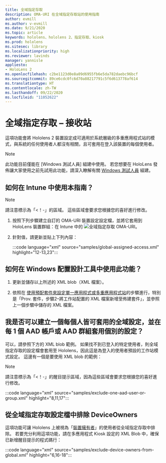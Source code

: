 ```yaml
---
title: 全域指定存取
description: OMA-URI 在全域指定存取站的使用指南
author: evmill
ms.author: v-evmill
ms.date: 9/21/2020
ms.topic: article
keywords: hololens、hololens 2、指定存取、kiosk
ms.prod: hololens
ms.sitesec: library
ms.localizationpriority: high
ms.reviewer: lavinds
manager: yannisle
appliesto:
- HoloLens 2
ms.openlocfilehash: c2be1123d0e8a09d6955fb6e5da782daebc96bcf
ms.sourcegitcommit: 89ce6cdc0fc6d70a88217791c5f6d613778af614
ms.translationtype: HT
ms.contentlocale: zh-TW
ms.lasthandoff: 09/22/2020
ms.locfileid: "11052622"
---
```

# 全域指定存取 – 接收站

這項功能會將 Hololens 2 裝置設定成可適用於系統層級的多重應用程式站的模式，與系統的任何使用者人都沒有相關，且可套用在登入該裝置的每個使用者。 

> [!NOTE]
> 此功能目前僅能在 [Windows 測試人員] 組建中使用。 若您想要在 HoloLens 發佈讓大家使用之前先試用此功能，請深入瞭解有關 [Windows 測試人員](hololens-insider.md) 組建。
 
## 如何在 Intune 中使用本指南？ 

> [!NOTE]
> 請注意標示為「<！-」的區域。 這些區域會要求您根據您的喜好進行修改。 

1.  按照下列步驟建立自訂的 OMA-URI 裝置設定設定檔，並將它套用到 HoloLens 裝置群組：在 Intune 中的 ![全域指定存取 OMA-URI。](images/global-assigned-access-omauri.png)

2.  針對值，請更新並貼上下列內容： 

    :::code language="xml" source="samples/global-assigned-access.xml" highlight="12-13,23":::

## 如何在 Windows 配置設計工具中使用此功能？ 
 
1.  更新並儲存以上所述的 XML blob（XML 檔案）。 

2.  依照在 [使用預配套件來設定單一應用程式或多重應用程式站](https://docs.microsoft.com/hololens/hololens-kiosk#use-a-provisioning-package-to-set-up-a-single-app-or-multi-app-kiosk)的步驟進行，特別是「Prov. 套件，步驟2–將工作站配置的 XML 檔案新增至佈建套件」，並參照上一個步驟中儲存的 XML 檔案。 

## 我是否可以建立一個每個人皆可套用的全域設定，並在每 1 個 AAD 帳戶或 AAD 群組套用個別的設定？ 

可以，請參照下方的 XML blob 範例。 如果找不到已登入的特定使用者，則全域指定存取的設定檔會套用至 Hololens，因此這是為登入的使用者預設的工作站模式設定。 這邊有一個是要使用 XML blob 的範例： 

> [!NOTE]
> 請注意標示為「<！-」的醒目提示區域，因為這些區域會要求您根據您的喜好進行修改。 

 :::code language="xml" source="samples/exclude-one-aad-user-or-group.xml" highlight="8,11,17":::

## 從全域指定存取設定檔中排除 DeviceOwners

這項功能可讓 Hololens 上被視為「[裝置擁有者](security-adminless-os.md)」的使用者從全域指定存取中排除。 若要充分利用這項功能，請在多應用程式 Kiosk 設定的 XML Blob 中，確保已新增醒目提示的程式碼行： 

 :::code language="xml" source="samples/exclude-device-owners-from-global.xml" highlight="6,16-18":::
 
